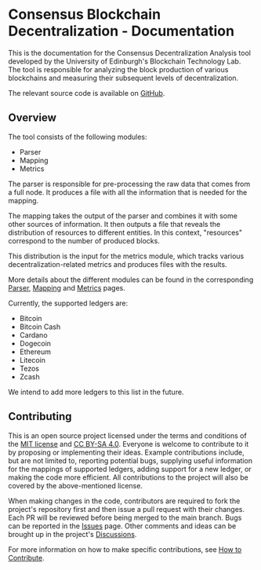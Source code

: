 # Consensus Blockchain Decentralization - Documentation

This is the documentation for the Consensus Decentralization Analysis tool developed by the University of Edinburgh's 
Blockchain Technology Lab. The tool is responsible for analyzing the block production of various blockchains and measuring their 
subsequent levels of decentralization.

The relevant source code is available on [GitHub](https://github.com/Blockchain-Technology-Lab/pooling-analysis).

## Overview
The tool consists of the following modules:

- Parser
- Mapping
- Metrics

The parser is responsible for pre-processing the raw data that comes from a full node. It produces a file
with all the information that is needed for the mapping.

The mapping takes the output of the parser and combines it with some other
sources of information. It then outputs a file that reveals the distribution of
resources to different entities. In this context, "resources" correspond to the
number of produced blocks.

This distribution is the input for the metrics module, which tracks various
decentralization-related metrics and produces files with the results.

More details about the different modules can be found in the corresponding [Parser](parsers.md), [Mapping](mappings.md)
and [Metrics](metrics.md) pages.

Currently, the supported ledgers are:

- Bitcoin
- Bitcoin Cash
- Cardano
- Dogecoin
- Ethereum 
- Litecoin
- Tezos
- Zcash

We intend to add more ledgers to this list in the future. 

## Contributing

This is an open source project licensed under the terms and conditions of the 
[MIT license](https://github.com/Blockchain-Technology-Lab/pooling-analysis/blob/main/LICENSE) and
[CC BY-SA 4.0](https://creativecommons.org/licenses/by-sa/4.0/). 
Everyone is welcome to contribute to it by proposing or implementing their
ideas. Example contributions include, but are not limited to, reporting
potential bugs, supplying useful information for the mappings of supported
ledgers, adding support for a new ledger, or making the code more efficient.
All contributions to the project will also be covered by the above-mentioned
license.

When making changes in the code, contributors are required to fork the project's repository first and then issue a pull 
request with their changes. Each PR will be reviewed before being merged to the main branch. Bugs can be reported 
in the [Issues](https://github.com/Blockchain-Technology-Lab/pooling-analysis/issues) page. 
Other comments and ideas can be brought up in the project's
[Discussions](https://github.com/Blockchain-Technology-Lab/pooling-analysis/discussions).

For more information on how to make specific contributions, see [How to Contribute](contribute.md).